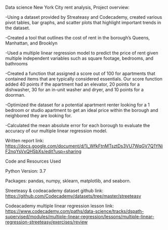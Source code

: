 Data science New York City rent analysis,
Project overview: 

-Using a dataset provided by Streateasy and Codecademy, created various pivot tables, bar graphs, and scatter plots that highlight important trends in the dataset.

-Created a tool that outlines the cost of rent in the borough’s Queens, Manhattan, and Brooklyn 

-Used a multiple linear regression model to predict the price of rent given multiple independent variables such as square footage, bedrooms, and bathrooms

-Created a function that assigned a score out of 100 for apartments that contained items that are typically considered essentials. Our score function added 40 points if the apartment had an elevator, 20 points for a dishwasher, 30 for an in-unit washer and dryer, and 10 points for a doorman.

-Optimized the dataset for a potential apartment renter looking for a 1 bedroom  or studio apartment to get an ideal price within the borough and neighbored they are looking for. 

-Calculated the mean absolute error  for each borough to evaluate the accuracy of our multiple linear regression model.


Written report link: https://docs.google.com/document/d/1i_WfkFtnMTsztDs3VU7WqGV7Q1YNiF2nqYsVxQHSbXs/edit?usp=sharing


Code and Resources Used

Python Version: 3.7 

Packages: pandas, numpy, sklearn, matplotlib, and seaborn.

Streeteasy & codeacademy dataset github link: https://github.com/Codecademy/datasets/tree/master/streeteasy

Codeacademy multiple linear regression lesson link: https://www.codecademy.com/paths/data-science/tracks/dspath-supervised/modules/multiple-linear-regression/lessons/multiple-linear-regression-streeteasy/exercises/review


